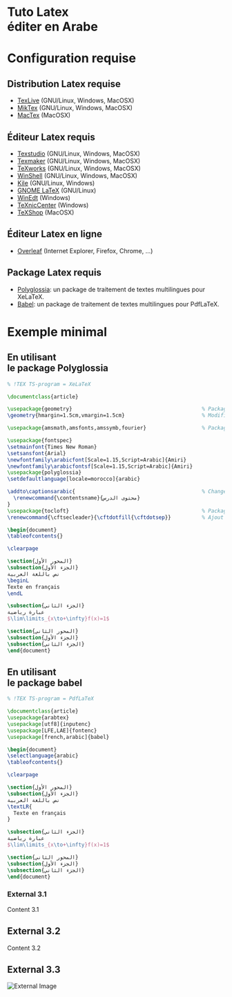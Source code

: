 # Tuto Latex <br> éditer en Arabe



# Configuration requise


## Distribution Latex requise

* <a href="http://www.tug.org/texlive/" target="_blank">TexLive</a> (GNU/Linux, Windows, MacOSX)
* <a href="https://miktex.org/download/" target="_blank">MikTex</a> (GNU/Linux, Windows, MacOSX)
* <a href="http://www.tug.org/mactex/" target="_blank">MacTex</a> (MacOSX)


## Éditeur Latex requis

* <a href="https://www.texstudio.org/#download" target="_blank">Texstudio</a> (GNU/Linux, Windows, MacOSX)
* <a href="https://www.xm1math.net/texmaker/download_fr.html" target="_blank">Texmaker</a> (GNU/Linux, Windows, MacOSX)
* <a href="https://www.tug.org/texworks/#Getting_TeXworks" target="_blank">TeXworks</a> (GNU/Linux, Windows, MacOSX)
* <a href="http://www.winshell.org/#download" target="_blank">WinShell</a> (GNU/Linux, Windows, MacOSX)
* <a href="https://kile.sourceforge.io/download.php" target="_blank">Kile</a> (GNU/Linux, Windows)
* <a href="https://wiki.gnome.org/Apps/GNOME-LaTeX#Installation" target="_blank">GNOME LaTeX</a> (GNU/Linux)
* <a href="http://www.winedt.com/download.html" target="_blank">WinEdt</a> (Windows)
* <a href="https://www.texniccenter.org/download/" target="_blank">TeXnicCenter</a> (Windows)
* <a href="https://pages.uoregon.edu/koch/texshop/obtaining.html" target="_blank">TeXShop</a> (MacOSX)


## Éditeur Latex en ligne

* <a href="https://www.overleaf.com" target="_blank">Overleaf</a> (Internet Explorer, Firefox, Chrome, ...)


## Package Latex requis

* <a href="https://ctan.org/pkg/polyglossia" target="_blank">Polyglossia</a>: un package de traitement de textes multilingues pour XeLaTeX.
* <a href="https://www.ctan.org/pkg/babel" target="_blank">Babel</a>: un package de traitement de textes multilingues pour PdfLaTeX.



# Exemple minimal


## En utilisant <br> le package Polyglossia

```latex
% !TEX TS-program = XeLaTeX

\documentclass{article}

\usepackage{geometry}                                          % Package pour la mise en page
\geometry{hmargin=1.5cm,vmargin=1.5cm}                         % Modification des marges

\usepackage{amsmath,amsfonts,amssymb,fourier}                  % Packages pour les formules Maths

\usepackage{fontspec}
\setmainfont{Times New Roman}
\setsansfont{Arial}
\newfontfamily\arabicfont[Scale=1.15,Script=Arabic]{Amiri}
\newfontfamily\arabicfontsf[Scale=1.15,Script=Arabic]{Amiri}
\usepackage{polyglossia}
\setdefaultlanguage[locale=morocco]{arabic}

\addto\captionsarabic{                                         % Changement du titre du sommaire
  \renewcommand{\contentsname}{محتوى الدرس}
}
\usepackage{tocloft}                                           % Package pour la modification du sommaire
\renewcommand{\cftsecleader}{\cftdotfill{\cftdotsep}}          % Ajout des pointillés au sommaire

\begin{document}
\tableofcontents{}

\clearpage

\section{المحور الأول}
\subsection{الجزء الأول}
نص باللغة العربية
\beginL
Texte en français
\endL

\subsection{الجزء الثاني}
عبارة رياضية
$\lim\limits_{x\to+\infty}f(x)=1$

\section{المحور الثاني}
\subsection{الجزء الأول}
\subsection{الجزء الثاني}
\end{document}
```


## En utilisant <br> le package babel

```latex
% !TEX TS-program = PdfLaTeX

\documentclass{article}
\usepackage{arabtex}
\usepackage[utf8]{inputenc}
\usepackage[LFE,LAE]{fontenc}
\usepackage[french,arabic]{babel}

\begin{document}
\selectlanguage{arabic}
\tableofcontents{}

\clearpage

\section{المحور الأول}
\subsection{الجزء الأول}
نص باللغة العربية
\textLR{
  Texte en français
}

\subsection{الجزء الثاني}
عبارة رياضية
$\lim\limits_{x\to+\infty}f(x)=1$

\section{المحور الثاني}
\subsection{الجزء الأول}
\subsection{الجزء الثاني}
\end{document}
```



### External 3.1



Content 3.1


## External 3.2

Content 3.2


## External 3.3

![External Image](https://s3.amazonaws.com/static.slid.es/logo/v2/slides-symbol-512x512.png)
